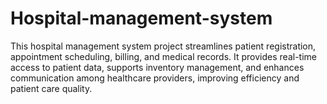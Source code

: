 # Hospital-management-system
This hospital management system project streamlines patient registration, appointment scheduling, billing, and medical records. It provides real-time access to patient data, supports inventory management, and enhances communication among healthcare providers, improving efficiency and patient care quality.
